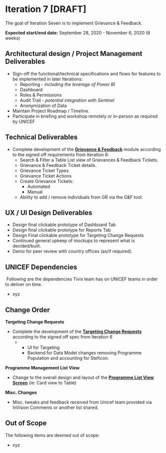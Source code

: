 # Iteration 7 \[DRAFT\]

The goal of Iteration Seven is to implement Grievance & Feedback.

**Expected start/end date:** September 28, 2020 - November 6, 2020 \(6 weeks\)

## **Architectural design / Project Management Deliverables**

* Sign-off the functional/technical specifications and flows for features to be implemented in later Iterations:
  * Reporting - _including the leverage of Power BI_
  * Dashboard
  * Roles & Permissions
  * Audit Trail - _potential integration with Sentinel_
  * Anonymization of Data
* Maintain Project Roadmap / Timeline.
* Participate in briefing and workshop remotely or in-person as required by UNICEF

## **Technical Deliverables**

* Complete development of the [**Grievance & Feedback**](https://tivix.invisionapp.com/d/main#/console/19504414/407644790/preview) module according to the signed off requirements from Iteration 6:
  * Search & Filter a Table List view of Grievances & Feedback Tickets.
  * Grievance & Feedback Ticket details.
  * Grievance Ticket Types
  * Grievance Ticket Actions
  * Create Grievance Tickets:
    * Automated
    * Manual
  * Ability to add / remove individuals from GR via the G&F tool.

## **UX / UI Design Deliverables**

* Design final clickable prototype of Dashboard Tab
* Design final clickable prototype for Reports Tab
* Design Final clickable prototype for Targeting Change Requests
* Continued general upkeep of mockups to represent what is decided/built.
* Demo for peer review with country offices \(as/if required\).

## **UNICEF Dependencies**

‌ Following are the dependencies Tivix team has on UNICEF teams in order to deliver on time.

* xyz

## **Change Order**

**Targeting Change Requests**

* Complete the development of the [**Targeting Change Requests**](https://tivix.invisionapp.com/share/V6YS88179E5#/431828656_TargetPopultion-Create_-_With_Subcriteria_01) according to the signed off spec from Iteration 6
  * * UI for Targeting
    * Backend for Data Model changes removing Programme Population and accounting for Steficon.

**Programme Management List View**

* Change to the overall design and layout of the [**Programme List View Screen**](https://tivix.invisionapp.com/d/main#/console/19504414/407644574/preview) \(ie: Card view to Table\)

**Misc. Changes**

* Misc. tweaks and feedback received from Unicef team provided via InVision Comments or another list shared.

## **Out of Scope**

The following items are deemed out of scope:

* xyz



